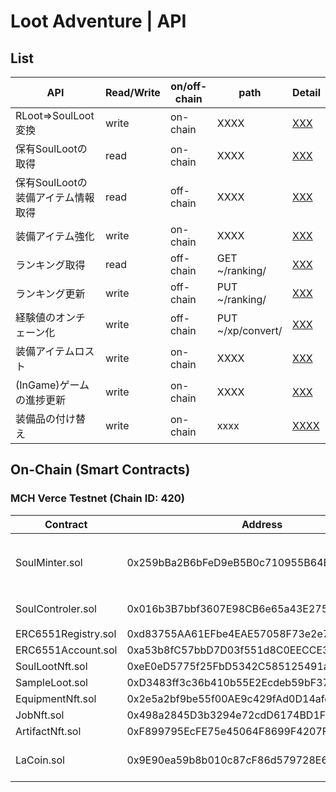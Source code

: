# Loot Adventure | API

## List
API|Read/Write|on/off-chain|path|Detail
----|-----|-----|-----|-----
RLoot=>SoulLoot変換|write|on-chain|XXXX|[XXX]()
保有SoulLootの取得|read|on-chain|XXXX|[XXX]()
保有SoulLootの装備アイテム情報取得|read|off-chain|XXXX|[XXX]()
装備アイテム強化|write|on-chain|XXXX|[XXX]()
ランキング取得|read|off-chain|GET ~/ranking/|[XXX]()
ランキング更新|write|off-chain|PUT ~/ranking/|[XXX]()
経験値のオンチェーン化|write|off-chain|PUT ~/xp/convert/|[XXX]()
装備アイテムロスト|write|on-chain|XXXX|[XXX]()
(InGame)ゲームの進捗更新|write|on-chain|XXXX|[XXX]()
装備品の付け替え|write|on-chain|xxxx|[XXXX]()

## On-Chain (Smart Contracts)
### MCH Verce Testnet (Chain ID: 420)
Contract | Address | Abstarct 
----|-----|-----
SoulMinter.sol|0x259bBa2B6bFeD9eB5B0c710955B64BaF03fa462C|sLoot, Coin(ERC20), 各NFTのmintを行う
SoulControler.sol|0x016b3B7bbf3607E98CB6e65a43E275F152A5E900|Equipmentの着脱を行う
ERC6551Registry.sol|0xd83755AA61EFbe4EAE57058F73e2e7b6FB5a434a|XXX
ERC6551Account.sol |0xa53b8fC57bbD7D03f551d8C0EECCE3B927482804|XXX
SoulLootNft.sol    |0xeE0eD5775f25FbD5342C585125491a75d4FA98c4|XXX
SampleLoot.sol     |0xD3483ff3c36b410b55E2Ecdeb59bF37505f995E1|XXX
EquipmentNft.sol   |0x2e5a2bf9be55f00AE9c429fAd0D14afd509889Cf|ERC1155
JobNft.sol         |0x498a2845D3b3294e72cdD6174BD1F6Cca84FCD40|xx
ArtifactNft.sol    |0xF899795EcFE75e45064F8699F4207F5cE6bAAC7F|xx
LaCoin.sol         |0x9E90ea59b8b010c87cF86d579728E6D0A514A0Ab|XP Token used for level up(ERC20)

